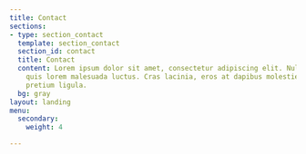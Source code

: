 ```yaml
---
title: Contact
sections:
- type: section_contact
  template: section_contact
  section_id: contact
  title: Contact
  content: Lorem ipsum dolor sit amet, consectetur adipiscing elit. Nullam a metus
    quis lorem malesuada luctus. Cras lacinia, eros at dapibus molestie, risus tortor
    pretium ligula.
  bg: gray
layout: landing
menu:
  secondary:
    weight: 4

---
```

